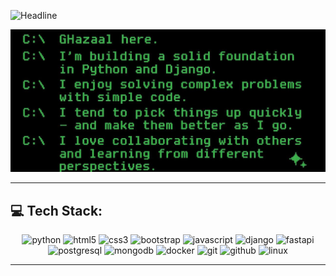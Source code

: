 <p align="left">
  <img src="https://readme-typing-svg.demolab.com?font=Fira+Code&weight=600&size=24&duration=3000&pause=1000&color=00FF00&center=false&vCenter=true&width=435&lines=BackEnd+Developer+In+Progress;" alt="Headline" />
</p>

<p align="left">
  <img src="gitt.jpg" alt="My Photo" width="800" >
</p>

---
## 💻 Tech Stack:

<div align="center">
  <img src="https://skillicons.dev/icons?i=py" height="60" alt="python" />
  <img src="https://cdn.jsdelivr.net/gh/devicons/devicon/icons/html5/html5-original.svg" height="60" alt="html5" />
  <img src="https://cdn.jsdelivr.net/gh/devicons/devicon/icons/css3/css3-original.svg" height="60" alt="css3" />
  <img src="https://cdn.jsdelivr.net/gh/devicons/devicon/icons/bootstrap/bootstrap-original.svg" height="60" alt="bootstrap" />
  <img src="https://cdn.jsdelivr.net/gh/devicons/devicon/icons/javascript/javascript-original.svg" height="60" alt="javascript" />
  <img src="https://cdn.jsdelivr.net/gh/devicons/devicon/icons/django/django-plain.svg" height="60" alt="django" />
  <img src="https://cdn.jsdelivr.net/gh/devicons/devicon/icons/fastapi/fastapi-original.svg" height="60" alt="fastapi" />
  <img src="https://cdn.jsdelivr.net/gh/devicons/devicon/icons/postgresql/postgresql-original.svg" height="60" alt="postgresql" />
  <img src="https://cdn.jsdelivr.net/gh/devicons/devicon/icons/mongodb/mongodb-original.svg" height="60" alt="mongodb" />
  <img src="https://cdn.jsdelivr.net/gh/devicons/devicon/icons/docker/docker-original.svg" height="60" alt="docker" />
  <img src="https://cdn.jsdelivr.net/gh/devicons/devicon/icons/git/git-original.svg" height="60" alt="git" />
  <img src="https://cdn.jsdelivr.net/gh/devicons/devicon/icons/github/github-original.svg" height="60" alt="github" />
  <img src="https://cdn.jsdelivr.net/gh/devicons/devicon/icons/linux/linux-original.svg" height="60" alt="linux" />
</div>

---
